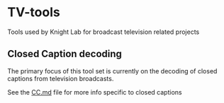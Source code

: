 # TV-tools
Tools used by Knight Lab for broadcast television related projects

## Closed Caption decoding

The primary focus of this tool set is currently on the decoding of closed captions from television broadcasts.

See the [CC.md](https://github.com/NUKnightLab/TV-tools/blob/master/CC.md) file for more info specific to closed captions

